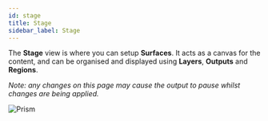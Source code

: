 ```yaml
---
id: stage
title: Stage
sidebar_label: Stage
---
```


The **Stage** view is where you can setup **Surfaces**. It acts as a canvas for the content, and can be organised and displayed using **Layers**, **Outputs** and **Regions**. 

*Note: any changes on this page may cause the output to pause whilst changes are being applied.*

![Prism](/prism-images/stage/prism-stage-view.png)

